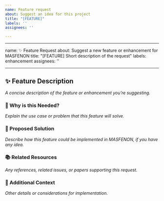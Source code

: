 ```yaml
---
name: Feature request
about: Suggest an idea for this project
title: "[FEATURE]"
labels: ''
assignees: ''

---
```


---
name: ✨ Feature Request
about: Suggest a new feature or enhancement for MASFENON
title: "[FEATURE] Short description of the request"
labels: enhancement
assignees: ''

---

## ✨ Feature Description  
*A concise description of the feature or enhancement you’re suggesting.*  

### **🎯 Why is this Needed?**  
*Explain the use case or problem that this feature will solve.*  

### **🚀 Proposed Solution**  
*Describe how this feature could be implemented in MASFENON, if you have any idea.*  

### **📚 Related Resources**  
*Any references, related issues, or papers supporting this request.*  

### **📌 Additional Context**  
*Other details or considerations for implementation.*
